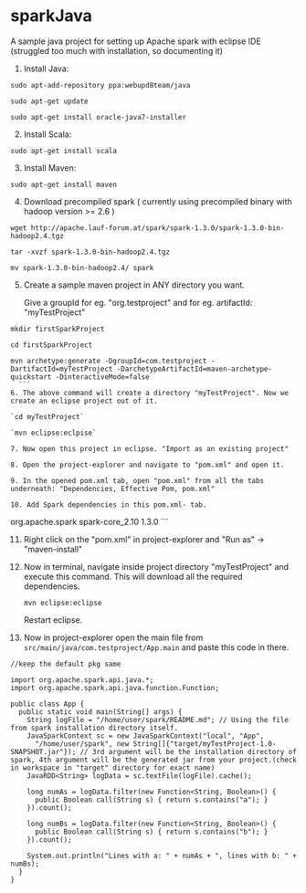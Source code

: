 # sparkJava
A sample java project for setting up Apache spark with eclipse IDE (struggled too much with installation, so documenting it)

1. Install Java:

 `sudo apt-add-repository ppa:webupd8team/java`

 `sudo apt-get update`

 `sudo apt-get install oracle-java7-installer`


2. Install Scala:

  `sudo apt-get install scala`

3. Install Maven:

  `sudo apt-get install maven`
  
4. Download precompiled spark ( currently using precompiled binary with hadoop version >= 2.6 )
  
  `wget http://apache.lauf-forum.at/spark/spark-1.3.0/spark-1.3.0-bin-hadoop2.4.tgz`

  `tar -xvzf spark-1.3.0-bin-hadoop2.4.tgz`
  
  `mv spark-1.3.0-bin-hadoop2.4/ spark`
  
5. Create a sample maven project in ANY directory you want.

   Give a groupId for eg. "org.testproject" and for eg. artifactId: "myTestProject"
   
  `mkdir firstSparkProject`
  
  `cd firstSparkProject`
  
  ```
  mvn archetype:generate -DgroupId=com.testproject -DartifactId=myTestProject -DarchetypeArtifactId=maven-archetype-quickstart -DinteractiveMode=false
	```
6. The above command will create a directory "myTestProject". Now we create an eclipse project out of it.

  `cd myTestProject`
  
  `mvn eclipse:eclpise`
	
7. Now open this project in eclipse. "Import as an existing project"

8. Open the project-explorer and navigate to "pom.xml" and open it.

9. In the opened pom.xml tab, open "pom.xml" from all the tabs underneath: "Dependencies, Effective Pom, pom.xml"

10. Add Spark dependencies in this pom.xml- tab. 
  ```    
  <dependency>
            <groupId>org.apache.spark</groupId>
            <artifactId>spark-core_2.10</artifactId>
            <version>1.3.0</version>
  </dependency>
  ```
  
11. Right click on the "pom.xml" in project-explorer and "Run as" -> "maven-install"

12. Now in terminal, navigate inside project directory "myTestProject" and execute this command.
    This will download all the required dependencies.

    `mvn eclipse:eclipse`
  
    Restart eclipse.

13. Now in project-explorer open the main file from `src/main/java/com.testproject/App.main` and paste this code in there.
```
//keep the default pkg same

import org.apache.spark.api.java.*;
import org.apache.spark.api.java.function.Function;

public class App {
  public static void main(String[] args) {
    String logFile = "/home/user/spark/README.md"; // Using the file from spark installation directory itself.
    JavaSparkContext sc = new JavaSparkContext("local", "App",
      "/home/user/spark", new String[]{"target/myTestProject-1.0-SNAPSHOT.jar"}); // 3rd argument will be the installation directory of spark, 4th argument will be the generated jar from your project.(check in workspace in "target" directory for exact name)
    JavaRDD<String> logData = sc.textFile(logFile).cache();

    long numAs = logData.filter(new Function<String, Boolean>() {
      public Boolean call(String s) { return s.contains("a"); }
    }).count();

    long numBs = logData.filter(new Function<String, Boolean>() {
      public Boolean call(String s) { return s.contains("b"); }
    }).count();

    System.out.println("Lines with a: " + numAs + ", lines with b: " + numBs);
  }
}
```
